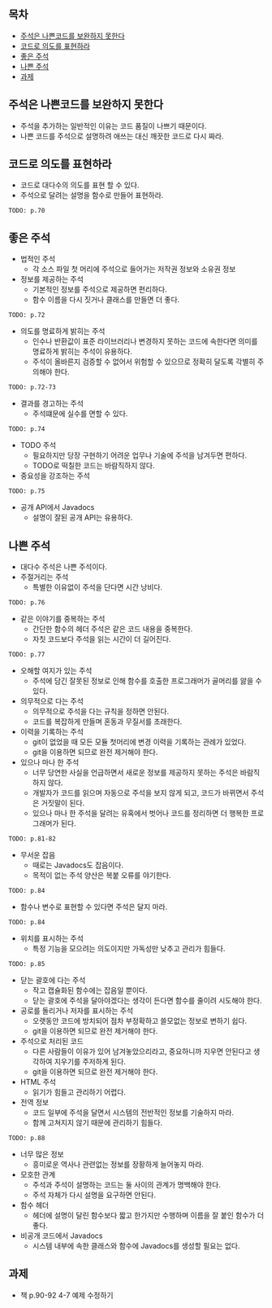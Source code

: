 ## 목차 ##
- [주석은 나쁜코드를 보완하지 못한다](#1)
- [코드로 의도를 표현하라](#2)
- [좋은 주석](#3)
- [나쁜 주석](#4)
- [과제](#5)

<a name="1"></a>
## 주석은 나쁜코드를 보완하지 못한다 ##
- 주석을 추가하는 일반적인 이유는 코드 품질이 나쁘기 때문이다.
- 나쁜 코드를 주석으로 설명하려 애쓰는 대신 깨끗한 코드로 다시 짜라.

<a name="2"></a>
## 코드로 의도를 표현하라 ##
- 코드로 대다수의 의도를 표현 할 수 있다.
- 주석으로 달려는 설명을 함수로 만들어 표현하라.
```
TODO: p.70
```

<a name="3"></a>
## 좋은 주석 ##
- 법적인 주석
  - 각 소스 파일 첫 머리에 주석으로 들어가는 저작권 정보와 소유권 정보
- 정보를 제공하는 주석
  - 기본적인 정보를 주석으로 제공하면 편리하다.
  - 함수 이름을 다시 짓거나 클래스를 만들면 더 좋다.
```
TODO: p.72
```
- 의도를 명료하게 밝히는 주석
  - 인수나 반환값이 표준 라이브러리나 변경하지 못하는 코드에 속한다면 의미를 명료하게 밝히는 주석이 유용하다.
  - 주석이 올바른지 검증할 수 없어서 위험할 수 있으므로 정확히 달도록 각별히 주의해야 한다.
```
TODO: p.72-73
```
- 결과를 경고하는 주석
  - 주석떄문에 실수를 면할 수 있다.
```
TODO: p.74
```
- TODO 주석
  - 필요하지만 당장 구현하기 어려운 업무나 기술에 주석을 남겨두면 편하다.
  - TODO로 떡칠한 코드는 바람직하지 않다.
- 중요성을 강조하는 주석
```
TODO: p.75
```
- 공개 API에서 Javadocs
  - 설명이 잘된 공개 API는 유용하다.

<a name="4"></a>
## 나쁜 주석 ##
- 대다수 주석은 나쁜 주석이다.
- 주절거리는 주석
  - 특별한 이유없이 주석을 단다면 시간 낭비다.
```
TODO: p.76
```
- 같은 이야기를 중복하는 주석
  - 간단한 함수의 헤더 주석은 같은 코드 내용을 중복한다.
  - 자칫 코드보다 주석을 읽는 시간이 더 길어진다.
```
TODO: p.77
```
- 오해할 여지가 있는 주석
  - 주석에 담긴 잘못된 정보로 인해 함수를 호출한 프로그래머가 골머리를 앓을 수 있다.
- 의무적으로 다는 주석
  - 의무적으로 주석을 다는 규칙을 정하면 안된다.
  - 코드를 복잡하게 만들며 혼동과 무질서를 초래한다.
- 이력을 기록하는 주석
  - git이 없었을 때 모든 모듈 첫머리에 변경 이력을 기록하는 관례가 있었다.
  - git을 이용하면 되므로 완전 제거해야 한다.
- 있으나 마나 한 주석
  - 너무 당연한 사실을 언급하면서 새로운 정보를 제공하지 못하는 주석은 바람직하지 않다.
  - 개발자가 코드를 읽으며 자동으로 주석을 보지 않게 되고, 코드가 바뀌면서 주석은 거짓말이 된다.
  - 있으나 마나 한 주석을 달려는 유혹에서 벗어나 코드를 정리하면 더 행복한 프로그래머가 된다.
```
TODO: p.81-82
```
- 무서운 잡음
  - 때로는 Javadocs도 잡음이다.
  - 목적이 없는 주석 양산은 복붙 오류를 야기한다.
```
TODO: p.84
```
- 함수나 변수로 표현할 수 있다면 주석은 달지 마라.
```
TODO: p.84
```
- 위치를 표시하는 주석
  - 특정 기능을 모으려는 의도이지만 가독성만 낮추고 관리가 힘들다.
```
TODO: p.85
```
- 닫는 괄호에 다는 주석
  - 작고 캡슐화된 함수에는 잡음일 뿐이다.
  - 닫는 괄호에 주석을 달아야겠다는 생각이 든다면 함수를 줄이려 시도해야 한다.
- 공로를 돌리거나 저자를 표시하는 주석
  - 오랫동안 코드에 방치되어 점차 부정확하고 쓸모없는 정보로 변하기 쉽다.
  - git을 이용하면 되므로 완전 제거해야 한다.
- 주석으로 처리된 코드
  - 다른 사람들이 이유가 있어 남겨놓았으리라고, 중요하니까 지우면 안된다고 생각하여 지우기를 주저하게 된다.
  - git을 이용하면 되므로 완전 제거해야 한다.
- HTML 주석
  - 읽기가 힘들고 관리하기 어렵다.
- 전역 정보
  - 코드 일부에 주석을 달면서 시스템의 전반적인 정보를 기술하지 마라.
  - 함께 고쳐지지 않기 때문에 관리하기 힘들다.
```
TODO: p.88
```
- 너무 많은 정보
  - 흥미로운 역사나 관련없는 정보를 장황하게 늘어놓지 마라.
- 모호한 관계
  - 주석과 주석이 설명하는 코드는 둘 사이의 관계가 명백해야 한다.
  - 주석 자체가 다시 설명을 요구하면 안된다.
- 함수 헤더
  - 헤더에 설명이 달린 함수보다 짧고 한가지만 수행하며 이름을 잘 붙인 함수가 더 좋다.
- 비공개 코드에서 Javadocs
  - 시스템 내부에 속한 클래스와 함수에 Javadocs를 생성할 필요는 없다.

<a name="5"></a>
## 과제 ##
- 책 p.90-92 4-7 예제 수정하기
